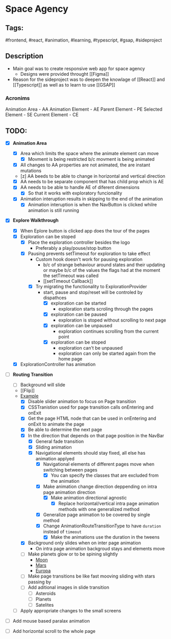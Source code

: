# Space Agency

## Tags:
#frontend, #react, #animation, #learning, #typescript, #gsap, #sideproject 

## Description
- Main goal was to create responsive web app for space agency
	- Designs were provided throught [[Figma]]
- Reason for the sideproject was to deepen the knowlage of [[React]] and [[Typescript]] as well as to learn to use [[GSAP]]

### Acronims
Animation Area - AA
Animation Element - AE
Parent Element - PE
Selected Element - SE
Current Element - CE

## TODO:
- [x] **Animation Area**
	- [x] Area which limits the space where the animate element can move
		- [x] Movment is being restricted b/c movment is being animated
	- [x] All changes to AA properties are not animated, the are instant mutations
	- [z] AA beeds to be able to change in horizontal and vertical direction
	- [x] AA needs to be separate component that has child prop which is AE
	- [x] AA needs to be able to handle AE of diferent dimensions
		- [x] So that it works with exploratory funcionality
	- [x] Animation interuption results in skipping to the end  of the animation
		- [x]  Animation interuption is when the NavButton is clicked whilre animation is still running
- [x] **Explore Walkthrough**
	- [X] When Eplore button is clicked app does the tour of the pages
	- [x] Exploration can be stoped
		- [x] Place the exploration controller besides the logo
			- Preferably a play/pouse/stop button
		- [x] Pausing prevents setTimeout for exploration to take effect
			- Custom hook doesn't work for pausing exploration
				- b/c of strange behaviour around states and their updating or maybe b/c of the values the flags had at the moment the setTimeout was called
				- [[setTimeout Callback]]
			- [x] Try migrating the functionality to ExplorationProvider
				- start, pause and stop/reset will be controled by dispathces
					- [x] exploration can be started
						- exploration starts scroling through the pages
					- [x] exploration can be paused
						- exploration is stoped without scrolling to next page
					- [x] exploration can be unpaused
						- exploration continues scrolling from the current point
					- [x] exploration can be stoped
						- exploration can't be unpaused
						- exploration can only be started again from the home page
	- [x] ExplorationController has animation
- [ ] **Routing Transition**
	- [ ] Background will slide
	- [[Flip]]
	- [Example](https://codesandbox.io/s/6l1li?file=/src/index.tsx)
		- [x] Disable slider animation to focus on Page transition
		- [x] CSSTranistion used for page transition calls onEntering and onExit
		- [x] Get the page HTML node that can be used in onEntering and onExit to animate the page
		- [x] Be able to determine the next page
		- [x] In the direction that depends on that page position in the NavBar
			- [x] General fade transition
			- [x] Sliding animation
			- [x] Navigational elements should stay fixed, all else has animation applyed
				- [x] Navigational elements of different pages move when switching between pages
					- [x] You can specify the classes that are excluded from the animation
				- [x] Make animation change direction deppending on intra page animation direction
					- [x] Make animation directional agnostic
						- [x] Replace horizontal/vertical intra page animation methods with one generalized method
				- [x] Generalize page animation to be covered by single method
				- [x] Change AnimationRouteTransitionType to have `duration` instead of `timeout`
					- [x] Make the animations use the duration in the tweens
		- [x] Background only slides when on inter page animation
			- On intra page animation backgroud stays and elements move
		- [ ] Make planets glow or to be spining slightly
			- [Moon](https://www.youtube.com/watch?v=sNUNB6CMnE8)
			- [Mars](https://www.youtube.com/watch?v=qiqIP-altNM)
			- [Europa](https://sos.noaa.gov/catalog/datasets/europa-jupiters-moon/)
		- [ ] Make page transitions be like fast mooving sliding with stars passing by
		- [ ] Add aditional images in slide transition
			- [ ] Asteroids
			- [ ] Planets
			- [ ] Satelites
	- [ ] Apply appropriate changes to the small screens
- [ ] Add mouse based paralax animation
- [ ] Add horizontal scroll to the whole page
		